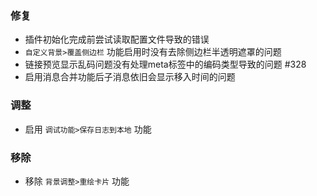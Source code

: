 ### 修复

- 插件初始化完成前尝试读取配置文件导致的错误
- `自定义背景>覆盖侧边栏` 功能启用时没有去除侧边栏半透明遮罩的问题
- 链接预览显示乱码问题没有处理meta标签中的编码类型导致的问题 #328
- 启用消息合并功能后子消息依旧会显示移入时间的问题

### 调整

- 启用 `调试功能>保存日志到本地` 功能

### 移除

- 移除 `背景调整>重绘卡片` 功能